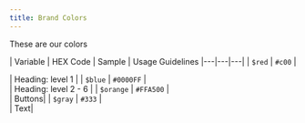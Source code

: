 ```yaml
---
title: Brand Colors
---
```


These are our colors

<style type="text/css">td, th { padding: 10px 20px; border: 1px solid #eee; } table div { width: 50px; height: 50px; }</style>

| Variable | HEX Code |  Sample  | Usage Guidelines
|---|---|---|
| `$red`  |  `#c00` |  <div style="background: #c00;" ></div>  | Heading: level 1 |
| `$blue`  |  `#0000FF` |  <div style="background: #0000FF;" ></div>  | Heading: level 2 - 6 |
| `$orange`  |  `#FFA500` |  <div style="background: #FFA500;" ></div>  | Buttons|
| `$gray`  |  `#333` |  <div style="background: #333;" ></div>  | Text|
